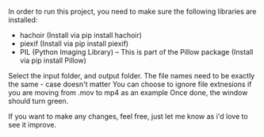 In order to run this project, you need to make sure the following libraries are installed:

- hachoir (Install via pip install hachoir)
- piexif (Install via pip install piexif)
- PIL (Python Imaging Library) – This is part of the Pillow package (Install via pip install Pillow)

Select the input folder, and output folder. 
The file names need to be exactly the same - case doesn't matter
You can choose to ignore file extnesions if you are moving from .mov to mp4 as an example
Once done, the window should turn green. 

If you want to make any changes, feel free, just let me know as i'd love to see it improve. 
